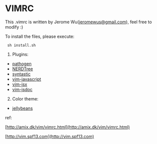 VIMRC
=====
This .vimrc is written by Jerome Wu(jeromewus@gmail.com), feel free to modify :)

To install the files, please execute:

```
 sh install.sh
```

1. Plugins:

* [pathogen](https://github.com/tpope/vim-pathogen)
* [NERDTree](https://github.com/scrooloose/nerdtree)
* [syntastic](https://github.com/scrooloose/syntastic)
* [vim-javascript](https://github.com/pangloss/vim-javascript)
* [vim-jsx](https://github.com/mxw/vim-jsx)
* [vim-jsdoc](https://github.com/heavenshell/vim-jsdoc)

2. Color theme:

* [jellybeans](https://github.com/nanotech/jellybeans.vim)

ref:

[http://amix.dk/vim/vimrc.html](http://amix.dk/vim/vimrc.html)

[http://vim.spf13.com](http://vim.spf13.com)
